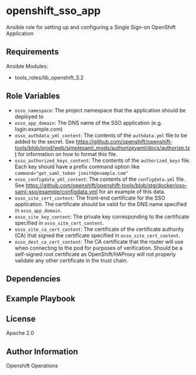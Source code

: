 openshift_sso_app
=========

Ansible role for setting up and configuring a Single Sign-on OpenShift Application

Requirements
------------

Ansible Modules:

- tools_roles/lib_openshift_3.2


Role Variables
--------------

- `osso_namespace`: The project namespace that the application should be deployed to
- `osso_app_domain`: The DNS name of the SSO application (e.g. login.example.com)
- `osso_authdata_yml_content`: The contents of the `authdata.yml` file to be added to the secret. See https://github.com/openshift/openshift-tools/blob/prod/web/simplesaml_mods/authorizeyaml/docs/authorize.txt for information on how to format this file.
- `osso_authorized_keys_content`: The contents of the `authorized_keys` file. Each key should have a prefix command option like `command="get_saml_token jsmith@example.com"`
- `osso_configdata_yml_content`: The contents of the `configdata.yml` file. See https://github.com/openshift/openshift-tools/blob/stg/docker/oso-saml-sso/example/configdata.yml for an example of this data.
- `osso_site_cert_content`: The front-end certificate for the SSO application. The certificate should be valid for the DNS name specified in `osso_app_domain`.
- `osso_site_key_content`: The private key corresponding to the certificate specified in `osso_site_cert_content`.
- `osso_site_ca_cert_content`: The certificate of the certificate authority (CA) that signed the certificate specified in `osso_site_cert_content`.
- `osso_dest_ca_cert_content`: The CA certificate that the router will use when connecting to the pod for purposes of verification. Should be a self-signed root certificate as OpenShift/HAProxy will not properly validate any other certificate in the trust chain.

Dependencies
------------


Example Playbook
----------------


License
-------

Apache 2.0

Author Information
------------------

Openshift Operations
